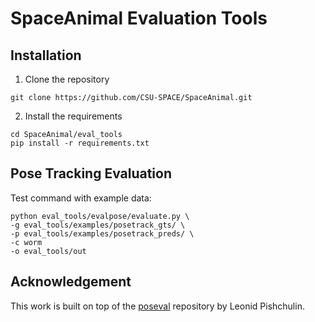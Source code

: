 # SpaceAnimal Evaluation Tools

## Installation
1. Clone the repository
```
git clone https://github.com/CSU-SPACE/SpaceAnimal.git
```
2. Install the requirements
```
cd SpaceAnimal/eval_tools
pip install -r requirements.txt
```

## Pose Tracking Evaluation
Test command with example data:
```
python eval_tools/evalpose/evaluate.py \
-g eval_tools/examples/posetrack_gts/ \
-p eval_tools/examples/posetrack_preds/ \
-c worm
-o eval_tools/out
```

## Acknowledgement
This work is built on top of the [poseval](https://github.com/leonid-pishchulin/poseval) repository by Leonid Pishchulin.